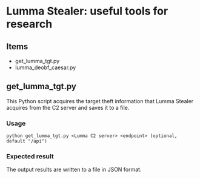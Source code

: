 # Lumma Stealer: useful tools for research

## Items

- get_lumma_tgt.py
- lumma_deobf_caesar.py

## get_lumma_tgt.py

This Python script acquires the target theft information that Lumma Stealer acquires from the C2 server and saves it to a file.

### Usage

```
python get_lumma_tgt.py <Lumma C2 server> <endpoint> (optional, default "/api")
```

### Expected result

The output results are written to a file in JSON format.
